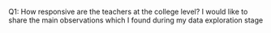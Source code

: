 Q1: How responsive are the teachers at the college level?
I would like to share the main observations which I found during my data exploration stage 

